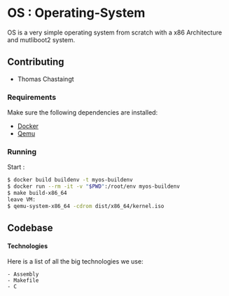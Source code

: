 # OS : Operating-System

OS is a very simple operating system from scratch with a x86 Architecture and mutliboot2 system.

## Contributing

- Thomas Chastaingt

### Requirements

Make sure the following dependencies are installed:
- [Docker](https://www.docker.com/)
- [Qemu](https://www.qemu.org/)


### Running



Start :
```bash
$ docker build buildenv -t myos-buildenv
$ docker run --rm -it -v "$PWD":/root/env myos-buildenv
$ make build-x86_64
leave VM:
$ qemu-system-x86_64 -cdrom dist/x86_64/kernel.iso

```

## Codebase

#### Technologies
Here is a list of all the big technologies we use:

    - Assembly
    - Makefile
    - C


